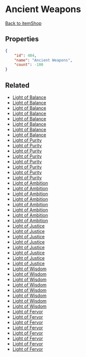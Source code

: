# Ancient Weapons

<no description available>

[Back to itemShop](../item-shops.md)

## Properties

```json
{
    "id": 484,
    "name": "Ancient Weapons",
    "count": -100
}
```

## Related

- [Light of Balance](../items/15229-light-of-balance.md)
- [Light of Balance](../items/15230-light-of-balance.md)
- [Light of Balance](../items/15231-light-of-balance.md)
- [Light of Balance](../items/15232-light-of-balance.md)
- [Light of Balance](../items/15233-light-of-balance.md)
- [Light of Balance](../items/15234-light-of-balance.md)
- [Light of Balance](../items/15235-light-of-balance.md)
- [Light of Balance](../items/15236-light-of-balance.md)
- [Light of Purity](../items/15237-light-of-purity.md)
- [Light of Purity](../items/15238-light-of-purity.md)
- [Light of Purity](../items/15239-light-of-purity.md)
- [Light of Purity](../items/15240-light-of-purity.md)
- [Light of Purity](../items/15241-light-of-purity.md)
- [Light of Purity](../items/15242-light-of-purity.md)
- [Light of Purity](../items/15243-light-of-purity.md)
- [Light of Purity](../items/15244-light-of-purity.md)
- [Light of Ambition](../items/15245-light-of-ambition.md)
- [Light of Ambition](../items/15246-light-of-ambition.md)
- [Light of Ambition](../items/15247-light-of-ambition.md)
- [Light of Ambition](../items/15248-light-of-ambition.md)
- [Light of Ambition](../items/15249-light-of-ambition.md)
- [Light of Ambition](../items/15250-light-of-ambition.md)
- [Light of Ambition](../items/15251-light-of-ambition.md)
- [Light of Ambition](../items/15252-light-of-ambition.md)
- [Light of Justice](../items/15253-light-of-justice.md)
- [Light of Justice](../items/15254-light-of-justice.md)
- [Light of Justice](../items/15255-light-of-justice.md)
- [Light of Justice](../items/15256-light-of-justice.md)
- [Light of Justice](../items/15257-light-of-justice.md)
- [Light of Justice](../items/15258-light-of-justice.md)
- [Light of Justice](../items/15259-light-of-justice.md)
- [Light of Justice](../items/15260-light-of-justice.md)
- [Light of Wisdom](../items/15261-light-of-wisdom.md)
- [Light of Wisdom](../items/15262-light-of-wisdom.md)
- [Light of Wisdom](../items/15263-light-of-wisdom.md)
- [Light of Wisdom](../items/15264-light-of-wisdom.md)
- [Light of Wisdom](../items/15265-light-of-wisdom.md)
- [Light of Wisdom](../items/15266-light-of-wisdom.md)
- [Light of Wisdom](../items/15267-light-of-wisdom.md)
- [Light of Wisdom](../items/15268-light-of-wisdom.md)
- [Light of Fervor](../items/15269-light-of-fervor.md)
- [Light of Fervor](../items/15270-light-of-fervor.md)
- [Light of Fervor](../items/15271-light-of-fervor.md)
- [Light of Fervor](../items/15272-light-of-fervor.md)
- [Light of Fervor](../items/15273-light-of-fervor.md)
- [Light of Fervor](../items/15274-light-of-fervor.md)
- [Light of Fervor](../items/15275-light-of-fervor.md)
- [Light of Fervor](../items/15276-light-of-fervor.md)

